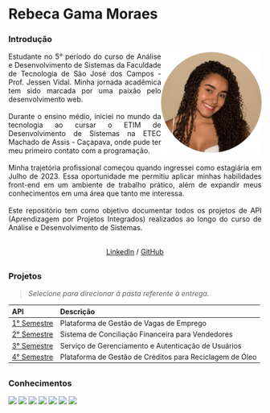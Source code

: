 # Rebeca Gama Moraes
<div align="justify">
 <h3 align="left">Introdução </h3>
 <div style="display: inline_block">
    <img align="right" src="https://github.com/RebecaGama/PORTFOLIO-TG/blob/main/rebeca.png" height="200">
  <div>
  Estudante no 5° período do curso de Análise e Desenvolvimento de Sistemas da Faculdade de Tecnologia de São José dos Campos - Prof. Jessen Vidal.
  Minha jornada acadêmica tem sido marcada por uma paixão pelo desenvolvimento web.
  <br><br>
  Durante o ensino médio, iniciei no mundo da tecnologia ao cursar o ETIM de Desenvolvimento de Sistemas na ETEC Machado de Assis - Caçapava, onde pude ter meu primeiro contato com a programação.
  <br><br>
  Minha trajetória profissional começou quando ingressei como estagiária em Julho de 2023. Essa oportunidade me permitiu aplicar minhas habilidades front-end em um ambiente de trabalho prático, além de expandir meus conhecimentos em uma área que tanto me interessa.
  <br><br>
  Este repositório tem como objetivo documentar todos os projetos de API (Aprendizagem por Projetos Integrados) realizados ao longo do curso de Análise e Desenvolvimento de Sistemas.
  <br><br>
 </div>

<p align='center'>
  <a href='https://www.linkedin.com/in/rebeca-gama-/'>LinkedIn</a> / <a href='https://github.com/RebecaGama'>GitHub</a>
</p>


 ##
 
<h3 align="left"> 	Projetos </h3> 

> _Selecione para direcionar à pasta referente à entrega._

<div align="left">
  
 |   API  |    Descrição    |
 | :---         | :---      |
 | [1° Semestre](https://github.com/RebecaGama/PORTFOLIO-TG/tree/main/API01)   | Plataforma de Gestão de Vagas de Emprego |
 | [2° Semestre](https://github.com/RebecaGama/PORTFOLIO-TG/tree/main/API02)   | Sistema de Conciliação Financeira para Vendedores |
 | [3° Semestre](https://github.com/RebecaGama/PORTFOLIO-TG/tree/main/API03)   | Serviço de Gerenciamento e Autenticação de Usuários |
 | [4° Semestre](https://github.com/RebecaGama/PORTFOLIO-TG/tree/main/API04)   | Plataforma de Gestão de Créditos para Reciclagem de Óleo |
 
</div>

 ##
 
<h3 align="left"> 	Conhecimentos </h3>   
   <img src="https://img.shields.io/badge/HTML5-E34F26?style=for-the-badge&logo=html5&logoColor=white" target="_blank">
   <img src="https://img.shields.io/badge/CSS3-1572B6?style=for-the-badge&logo=css3&logoColor=white" target="_blank">
   <img src="https://img.shields.io/badge/JavaScript-323330?style=for-the-badge&logo=javascript&logoColor=F7DF1E" target="_blank">
   <img src="https://img.shields.io/badge/React-20232A?style=for-the-badge&logo=react&logoColor=61DAFB" target="_blank"> 
   <img src="https://img.shields.io/badge/Node.js-339933?style=for-the-badge&logo=nodedotjs&logoColor=white" target="_blank">
   <img src="https://img.shields.io/badge/Bootstrap-563D7C?style=for-the-badge&logo=bootstrap&logoColor=white" target="_blank">
   <img src="https://img.shields.io/badge/Material--UI-0081CB?style=for-the-badge&logo=material-ui&logoColor=white" target="_blank">
